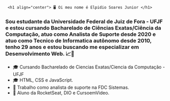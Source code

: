      <h1 align="center"> 🖥️ Oi meu nome é Elpidio Soares Junior </h1>
<h3>Sou estudante da Universidade Federal de Juiz de Fora - UFJF e estou cursando Bacharelado de Ciências Exatas/Ciência da Computação, atuo como Analista de Suporte desde 2020 e atuo como Tecnico de Informatica autônomo desde 2010, tenho 29 anos e estou buscando me especializar em Desenvolvimento Web. 📈👋</h3>

- 🎓 Cursando Bacharelado de Ciencias Exatas/Ciencia da Computação - UFJF
- 🎓 HTML, CSS e JavaScript.
- 🔭 Trabalho como analista de suporte na FDC Sistemas.
- 🚀 Aluno da RocketSeat, DIO e CursoemVideo.



<!--
**elpidiosjr/elpidiosjr** is a ✨ _special_ ✨ repository because its `README.md` (this file) appears on your GitHub profile.

Here are some ideas to get you started:

- 🔭 I’m currently working on ...
- 🌱 I’m currently learning ...
- 👯 I’m looking to collaborate on ...
- 🤔 I’m looking for help with ...
- 💬 Ask me about ...
- 📫 How to reach me: ...
- 😄 Pronouns: ...
- ⚡ Fun fact: ...
-->
